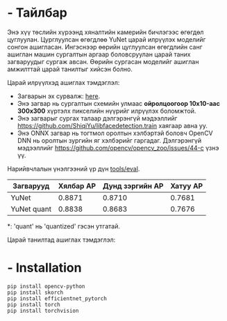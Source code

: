 # - Тайлбар

Энэ хүү төслийн хүрээнд хяналтийн камерийн бичлэгээс өгөгдөл цуглуулан. Цурглуулсан өгөгдлөө YuNet царай илрүүлэх моделийг сонгон ашигласан. Ингэснээр өөрийн цуглуулсан өгөгдлийн санг ашиглан машин сургалтын аргаар боловсруулан царай таних загваруудыг сургаж авсан. Өөрийн сургасан моделийг ашиглан амжилттай царай танилтыг хийсэн болно.

Царай илрүүлхэд ашиглах тэмдэглэл:

- Загварын эх сурвалж: [here](https://github.com/ShiqiYu/libfacedetection.train/blob/a61a428929148171b488f024b5d6774f93cdbc13/tasks/task1/onnx/yunet.onnx).
- Энэ загвар нь сургалтын схемийн улмаас **ойролцоогоор 10x10-аас 300x300** хүртэлх пикселийн нүүрийг илрүүлэх боломжтой.
- Энэ загварыг сургах талаар дэлгэрэнгүй мэдээллийг https://github.com/ShiqiYu/libfacedetection.train хаягаар авна уу.
- Энэ ONNX загвар нь тогтмол оролтын хэлбэртэй боловч OpenCV DNN нь оролтын зургийн яг хэлбэрийг гаргадаг. Дэлгэрэнгүй мэдээллийг https://github.com/opencv/opencv_zoo/issues/44-с үзнэ үү.

Нарийвчлалын үнэлгээний үр дүн [tools/eval](../../tools/eval).

| Загварууд   | Хялбар AP | Дунд зэргийн AP | Хатуу AP |
| ----------- | -------   | ---------       | -------  |
| YuNet       | 0.8871    | 0.8710          | 0.7681   |
| YuNet quant | 0.8838    | 0.8683          | 0.7676   |

\*: 'quant' нь 'quantized' гэсэн утгатай.


Царай танилтад ашиглах тэмдэглэл:


# - Installation

```shell
pip install opencv-python
pip install skorch
pip install efficientnet_pytorch
pip install torch
pip install torchvision
```
